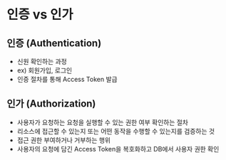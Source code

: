 # 인증 vs 인가

## 인증 (Authentication)

- 신원 확인하는 과정
- ex) 회원가입, 로그인
- 인증 절차를 통해 Access Token 발급

## 인가 (Authorization)

- 사용자가 요청하는 요청을 실행할 수 있는 권한 여부 확인하는 절차
- 리소스에 접근할 수 있는지 또는 어떤 동작을 수행할 수 있는지를 검증하는 것
- 접근 권한 부여하거나 거부하는 행위
- 사용자의 요청에 담긴  Access Token을 복호화하고 DB에서 사용자 권한 확인